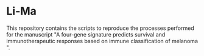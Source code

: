 # Li-Ma
This repository contains the scripts to reproduce the processes performed for the manuscript "A four-gene signature predicts survival and immunotherapeutic responses based on immune classification of melanoma ".
